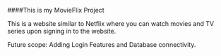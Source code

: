 ####This is my MovieFlix Project

This is a website similar to Netflix where you can watch movies and TV series upon signing in to the website.

Future scope: Adding Login Features and Database connectivity.